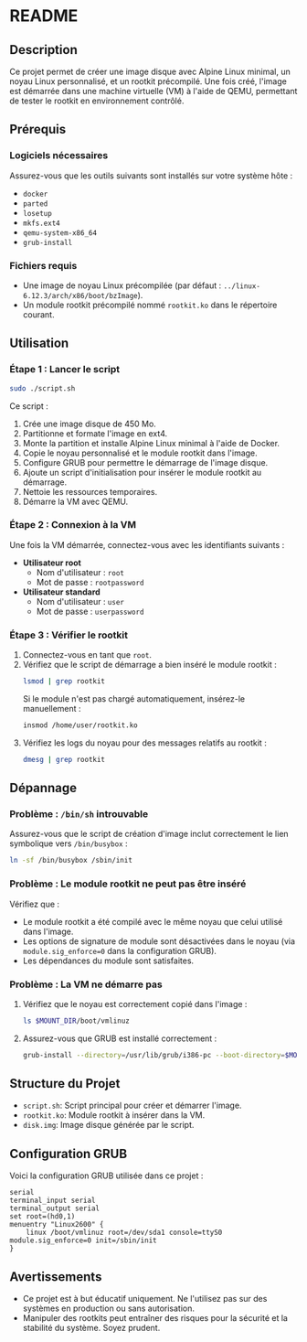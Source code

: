 # README

## Description

Ce projet permet de créer une image disque avec Alpine Linux minimal, un noyau Linux personnalisé, et un rootkit précompilé. Une fois créé, l'image est démarrée dans une machine virtuelle (VM) à l'aide de QEMU, permettant de tester le rootkit en environnement contrôlé.

## Prérequis

### Logiciels nécessaires

Assurez-vous que les outils suivants sont installés sur votre système hôte :

- `docker`
- `parted`
- `losetup`
- `mkfs.ext4`
- `qemu-system-x86_64`
- `grub-install`

### Fichiers requis

- Une image de noyau Linux précompilée (par défaut : `../linux-6.12.3/arch/x86/boot/bzImage`).
- Un module rootkit précompilé nommé `rootkit.ko` dans le répertoire courant.

## Utilisation

### Étape 1 : Lancer le script

```bash
sudo ./script.sh
```

Ce script :

1. Crée une image disque de 450 Mo.
2. Partitionne et formate l'image en ext4.
3. Monte la partition et installe Alpine Linux minimal à l'aide de Docker.
4. Copie le noyau personnalisé et le module rootkit dans l'image.
5. Configure GRUB pour permettre le démarrage de l'image disque.
6. Ajoute un script d'initialisation pour insérer le module rootkit au démarrage.
7. Nettoie les ressources temporaires.
8. Démarre la VM avec QEMU.

### Étape 2 : Connexion à la VM

Une fois la VM démarrée, connectez-vous avec les identifiants suivants :

- **Utilisateur root**
  - Nom d'utilisateur : `root`
  - Mot de passe : `rootpassword`
- **Utilisateur standard**
  - Nom d'utilisateur : `user`
  - Mot de passe : `userpassword`

### Étape 3 : Vérifier le rootkit

1. Connectez-vous en tant que `root`.
2. Vérifiez que le script de démarrage a bien inséré le module rootkit :
   ```bash
   lsmod | grep rootkit
   ```
   Si le module n'est pas chargé automatiquement, insérez-le manuellement :
   ```bash
   insmod /home/user/rootkit.ko
   ```
3. Vérifiez les logs du noyau pour des messages relatifs au rootkit :
   ```bash
   dmesg | grep rootkit
   ```

## Dépannage

### Problème : `/bin/sh` introuvable

Assurez-vous que le script de création d'image inclut correctement le lien symbolique vers `/bin/busybox` :

```bash
ln -sf /bin/busybox /sbin/init
```

### Problème : Le module rootkit ne peut pas être inséré

Vérifiez que :

- Le module rootkit a été compilé avec le même noyau que celui utilisé dans l'image.
- Les options de signature de module sont désactivées dans le noyau (via `module.sig_enforce=0` dans la configuration GRUB).
- Les dépendances du module sont satisfaites.

### Problème : La VM ne démarre pas

1. Vérifiez que le noyau est correctement copié dans l'image :
   ```bash
   ls $MOUNT_DIR/boot/vmlinuz
   ```
2. Assurez-vous que GRUB est installé correctement :
   ```bash
   grub-install --directory=/usr/lib/grub/i386-pc --boot-directory=$MOUNT_DIR/boot $LOOP_DEVICE
   ```

## Structure du Projet

- `script.sh`: Script principal pour créer et démarrer l'image.
- `rootkit.ko`: Module rootkit à insérer dans la VM.
- `disk.img`: Image disque générée par le script.

## Configuration GRUB

Voici la configuration GRUB utilisée dans ce projet :

```grub
serial
terminal_input serial
terminal_output serial
set root=(hd0,1)
menuentry "Linux2600" {
    linux /boot/vmlinuz root=/dev/sda1 console=ttyS0 module.sig_enforce=0 init=/sbin/init
}
```

## Avertissements

- Ce projet est à but éducatif uniquement. Ne l'utilisez pas sur des systèmes en production ou sans autorisation.
- Manipuler des rootkits peut entraîner des risques pour la sécurité et la stabilité du système. Soyez prudent.

